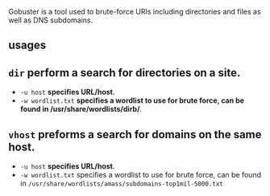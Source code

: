 Gobuster is a tool used to brute-force URIs including directories and files as well as DNS subdomains.

## usages
## `dir`  **perform a search for directories on a site**.
- `-u host`  **specifies URL/host**.
- `-w wordlist.txt`  **specifies a wordlist to use for brute force, can be found in /usr/share/wordlists/dirb/**.

## `vhost`  preforms a search for domains on the same host.
- `-u host`  **specifies URL/host**.
- `-w wordlist.txt`  specifies a wordlist to use for brute force, can be found in `/usr/share/wordlists/amass/subdomains-top1mil-5000.txt`